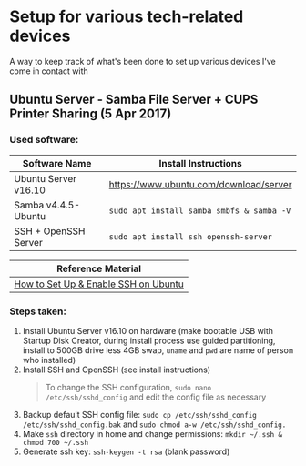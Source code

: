 # Setup for various tech-related devices
A way to keep track of what's been done to set up various devices I've come in contact with

## Ubuntu Server - Samba File Server + CUPS Printer Sharing (5 Apr 2017)
### Used software:

| Software Name | Install Instructions |
| --- |--- |
| Ubuntu Server v16.10 | https://www.ubuntu.com/download/server
| Samba v4.4.5-Ubuntu | `sudo apt install samba smbfs & samba -V`
| SSH + OpenSSH Server | `sudo apt install ssh openssh-server`

| Reference Material |
| --- |
| [How to Set Up & Enable SSH on Ubuntu](https://www.maketecheasier.com/setup-enable-ssh-ubuntu/) |

### Steps taken:
1) Install Ubuntu Server v16.10 on hardware (make bootable USB with Startup Disk Creator, during install process use guided partitioning, install to 500GB drive less 4GB swap, `uname` and `pwd` are name of person who installed)
2) Install SSH and OpenSSH (see install instructions)
   > To change the SSH configuration, `sudo nano /etc/ssh/sshd_config` and edit the config file as necessary
3) Backup default SSH config file: `sudo cp /etc/ssh/sshd_config /etc/ssh/sshd_config.bak` and `sudo chmod a-w /etc/ssh/sshd_config.`
4) Make `ssh` directory in home and change permissions: `mkdir ~/.ssh & chmod 700 ~/.ssh`
5) Generate ssh key: `ssh-keygen -t rsa` (blank password)
